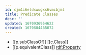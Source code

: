 ```yaml
---
id: cjm1i6eldxwugxs6vmcbjml
title: Predicate Classes
desc: ''
updated: 1670936954622
created: 1670804465072
---
```


- [[p.subClassOf]] [[c.Class]] 
- [[p.equivalentClass]] [rdf:Property](http://www.w3.org/1999/02/22-rdf-syntax-ns#Property)
